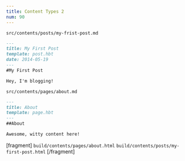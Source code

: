 ```yaml
---
title: Content Types 2
num: 90
---
```


`src/contents/posts/my-frist-post.md`
```markdown
---
title: My First Post
template: post.hbt
date: 2014-05-19
---
#My First Post

Hey, I'm blogging!
```


`src/contents/pages/about.md`
```markdown
---
title: About
template: page.hbt
---
##About

Awesome, witty content here!
```

[fragment]
`build/contents/pages/about.html`
`build/contents/posts/my-first-post.html`
[/fragment]